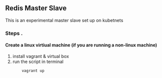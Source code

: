 ## Redis Master Slave
This is an experimental master slave set up on kubetnets
###  	Steps . 
#### 		Create a linux virtiual machine (if you are running a non-linux machine) 

1. install vagrant & virtual box 
2. run the script in terminal 
	```sh
		vagrant up
	```
